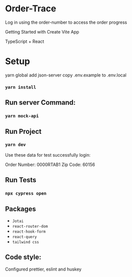 # Order-Trace

Log in using the order-number to access the order progress

Getting Started with Create Vite App

TypeScript + React

# Setup

yarn global add json-server
copy .env.example to .env.local

### `yarn install` 

## Run server Command: 
### `yarn mock-api`

## Run Project 
### `yarn dev` 

Use these data for test successfully login:

Order Number: 0000RTAB1
Zip Code: 60156

## Run Tests
### `npx cypress open` 

## Packages
- `Jotai`
- `react-router-dom`
- `react-hook-form`
- `react-query`
- `tailwind css`

## Code style:

Configured prettier, eslint and huskey


